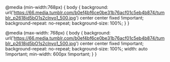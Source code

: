 @media (min-width:768px) {
body {
background: url('https://66.media.tumblr.com/b0ef4bf6ce0be31b76acf01c5eb4b874/tumblr_p2618jd5bO1s2clnyo1_500.jpg') center center fixed !important;
background-repeat: no-repeat;
background-size: 100%;
}
}

@media (max-width: 768px) {
body {
background: url('https://66.media.tumblr.com/b0ef4bf6ce0be31b76acf01c5eb4b874/tumblr_p2618jd5bO1s2clnyo1_500.jpg') center center fixed !important;
background-repeat: no-repeat;
background-size: 100%;
width: auto !important;
min-width: 600px !important;
}
}
